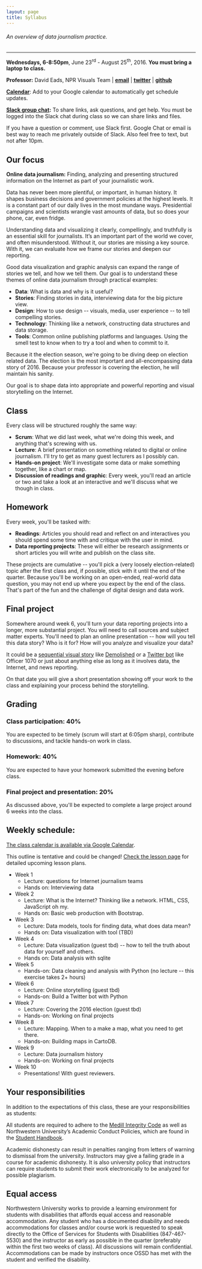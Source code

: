 ```yaml
---
layout: page
title: Syllabus
---
```


###### An overview of data journalism practice.

---

**Wednesdays, 6-8:50pm**, June 23<sup>rd</sup> - August 25<sup>th</sup>, 2016. **You must bring a laptop to class.**

**Professor:** David Eads, NPR Visuals Team | **[email](mailto:davideads@gmail.com)** | **[twitter](https://twitter.com/eads)** | **[github](https://github.com/eads)**

**[Calendar](https://calendar.google.com/calendar/embed?src=u829j0kq4i66s97t8sfrcdj7oc%40group.calendar.google.com&ctz=America/New_York&mode=AGENDA)**: Add to your Google calendar to automatically get schedule updates.

**[Slack group chat](https://nwudigitalframeworks.slack.com/):** To share links, ask questions, and get help. You must be logged into the Slack chat during class so we can share links and files.

If you have a question or comment, use Slack first. Google Chat or email is best way to reach me privately outside of Slack. Also feel free to text, but not after 10pm.


## Our focus

**Online data journalism:** Finding, analyzing and presenting structured information on the Internet as part of your journalistic work.

Data has never been more plentiful, or important, in human history. It shapes business decisions and government policies at the highest levels. It is a constant part of our daily lives in the most mundane ways. Presidential campaigns and scientists wrangle vast amounts of data, but so does your phone, car, even fridge.

Understanding data and visualizing it clearly, compellingly, and truthfully is an essential skill for journalists. It’s an important part of the world we cover, and often misunderstood. Without it, our stories are missing a key source. With it, we can evaluate how we frame our stories and deepen our reporting.

Good data visualization and graphic analysis can expand the range of stories we tell, and how we tell them. Our goal is to understand these themes of online data journalism through practical examples:

* **Data**: What is data and why is it useful?
* **Stories**: Finding stories in data, interviewing data for the big picture view.
* **Design**: How to use design -- visuals, media, user experience -- to tell compelling stories. 
* **Technology**: Thinking like a network, constructing data structures and data storage.
* **Tools**: Common online publishing platforms and languages. Using the smell test to know when to try a tool and when to commit to it.

Because it the election season, we're going to be diving deep on election related data. The election is the most important and all-encompassing data story of 2016. Because your professor is covering the election, he will maintain his sanity.

Our goal is to shape data into appropriate and powerful reporting and visual storytelling on the Internet.

## Class

Every class will be structured roughly the same way:

* **Scrum**: What we did last week, what we're doing this week, and anything that's screwing with us.
* **Lecture**: A brief presentation on something related to digital or online journalism. I'll try to get as many guest lecturers as I possibly can. 
* **Hands-on project**: We'll investigate some data or make something together, like a chart or map.
* **Discussion of readings and graphic**: Every week, you'll read an article or two and take a look at an interactive and we'll discuss what we though in class. 

## Homework

Every week, you'll be tasked with:

* **Readings**: Articles you should read and reflect on and interactives you should spend some time with and critique with the user in mind. 
* **Data reporting projects**: These will either be research assignments or short articles you will write and publish on the class site. 

These projects are cumulative -- you'll pick a (very loosely election-related) topic after the first class and, if possible, stick with it until the end of the quarter. Because you'll be working on an open-ended, real-world data question, you may not end up where you expect by the end of the class. That's part of the fun and the challenge of digital design and data work. 

## Final project

Somewhere around week 6, you'll turn your data reporting projects into a longer, more substantial project. You will need to call sources and subject matter experts. You'll need to plan an online presentation -- how will you tell this data story? Who is it for? How will you analyze and visualize your data?

It could be a [sequential visual story](https://source.opennews.org/en-US/learning/evolution-nprs-picture-stories/) like [Demolished](http://apps.npr.org/lookatthis/posts/publichousing/) or a [Twitter bot](https://twitter.com/officer1070) like Officer 1070 or just about anything else as long as it involves data, the Internet, and news reporting.

On that date you will give a short presentation showing off your work to the class and explaining your process behind the storytelling.

## Grading

### Class participation: 40% 

You are expected to be timely (scrum will start at 6:05pm sharp), contribute to discussions, and tackle hands-on work in class.

### Homework: 40%

You are expected to have your homework submitted the evening before class.

### Final project and presentation: 20%

As discussed above, you'll be expected to complete a large project around 6 weeks into the class. 

## Weekly schedule:

[The class calendar is available via Google Calendar](https://calendar.google.com/calendar/embed?src=2dk0ef0ju0pgm89p25cnaflsvk%40group.calendar.google.com&ctz=America/New_York&mode=AGENDA).

This outline is tentative and could be changed! [Check the lesson page](http://digitalframeworks.ghost.io/tag/lessons/) for detailed upcoming lesson plans.

* Week 1
  * Lecture: questions for Internet journalism teams
  * Hands on: Interviewing data
* Week 2
  * Lecture: What is the Internet? Thinking like a network. HTML, CSS, JavaScript oh my. 
  * Hands on: Basic web production with Bootstrap. 
* Week 3
  * Lecture: Data models, tools for finding data, what does data mean?
  * Hands on: Data visualization with tool (TBD)
* Week 4
  * Lecture: Data visualization (guest tbd) -- how to tell the truth about data for yourself and others.
  * Hands on: Data analysis with sqlite
* Week 5
  * Hands-on: Data cleaning and analysis with Python (no lecture -- this exercise takes 2+ hours)
* Week 6
  * Lecture: Online storytelling (guest tbd)
  * Hands-on: Build a Twitter bot with Python
* Week 7
  * Lecture: Covering the 2016 election (guest tbd)
  * Hands-on: Working on final projects
* Week 8
  * Lecture: Mapping. When to a make a map, what you need to get there. 
  * Hands-on: Building maps in CartoDB.
* Week 9
  * Lecture: Data journalism history
  * Hands-on: Working on final projects
* Week 10
  * Presentations! With guest reviewers.

## Your responsibilities

In addition to the expectations of this class, these are your responsibilities as students:

All students are required to adhere to the [Medill Integrity Code](http://www.medill.northwestern.edu/student-life/academic-integrity-policy/) as well as Northwestern University’s Academic Conduct Policies, which are found in the [Student Handbook](http://www.northwestern.edu/studentaffairs/publications/media/pdfs/handbook.pdf).

Academic dishonesty can result in penalties ranging from letters of warning to dismissal from the university. Instructors may give a failing grade in a course for academic dishonesty. It is also university policy that instructors can require students to submit their work electronically to be analyzed for possible plagiarism.

## Equal access

Northwestern University works to provide a learning environment for students with disabilities that affords equal access and reasonable accommodation. Any student who has a documented disability and needs accommodations for classes and/or course work is requested to speak directly to the Office of Services for Students with Disabilities (847-467-5530) and the instructor as early as possible in the quarter (preferably within the first two weeks of class). All discussions will remain confidential. Accommodations can be made by instructors once OSSD has met with the student and verified the disability.
